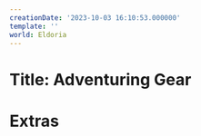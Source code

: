 ```yaml
---
creationDate: '2023-10-03 16:10:53.000000'
template: ''
world: Eldoria
---
```

# Title: Adventuring Gear



# Extras


